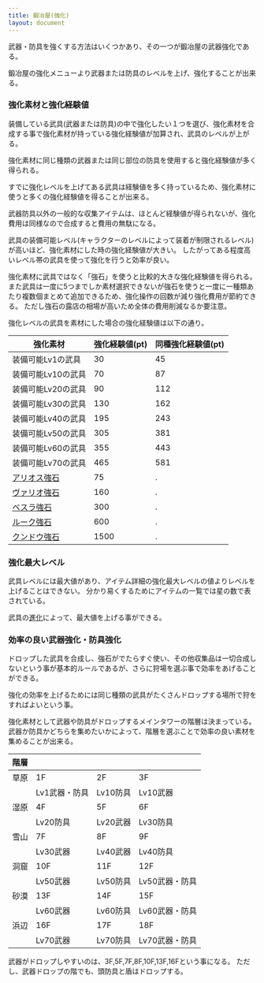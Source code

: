 ```yaml
---
title: 鍛冶屋(強化)
layout: document
---
```

武器・防具を強くする方法はいくつかあり、その一つが鍛冶屋の武器強化である。

鍛冶屋の強化メニューより武器または防具のレベルを上げ、強化することが出来る。

### 強化素材と強化経験値
装備している武具(武器または防具)の中で強化したい１つを選び、強化素材を合成する事で強化素材が持っている強化経験値が加算され、武具のレベルが上がる。

強化素材に同じ種類の武器または同じ部位の防具を使用すると強化経験値が多く得られる。

すでに強化レベルを上げてある武具は経験値を多く持っているため、強化素材に使うと多くの強化経験値を得ることが出来る。

武器防具以外の一般的な収集アイテムは、ほとんど経験値が得られないが、強化費用は同様なので合成すると費用の無駄になる。

武具の装備可能レベル(キャラクターのレベルによって装着が制限されるレベル)が高いほど、強化素材にした時の強化経験値が大きい。
したがってある程度高いレベル帯の武具を使って強化を行うと効率が良い。

強化素材に武具ではなく「強石」を使うと比較的大きな強化経験値を得られる。また武具は一度に5つまでしか素材選択できないが強石を使うと一度に一種類あたり複数個まとめて追加できるため、強化操作の回数が減り強化費用が節約できる。
ただし強石の露店の相場が高いため全体の費用削減なるか要注意。

強化レベルの武具を素材にした場合の強化経験値は以下の通り。


|強化素材|強化経験値(pt)|同種強化経験値(pt)|
|---|---|---|
|装備可能Lv1の武具|30|45|
|装備可能Lv10の武具|70|87|
|装備可能Lv20の武具|90|112|
|装備可能Lv30の武具|130|162|
|装備可能Lv40の武具|195|243|
|装備可能Lv50の武具|305|381|
|装備可能Lv60の武具|355|443|
|装備可能Lv70の武具|465|581|
|[アリオス強石](アリオス強石)|75|.|
|[ヴァリオ強石](ヴァリオ強石)|160|.|
|[ベスラ強石](ベスラ強石)|300|.|
|[ルーク強石](ルーク強石)|600|.|
|[クンドウ強石](クンドウ強石)|1500|.|

### 強化最大レベル
武具レベルには最大値があり、アイテム詳細の強化最大レベルの値よりレベルを上げることはできない。
分かり易くするためにアイテムの一覧では星の数で表されている。

武具の[進化](鍛冶屋(進化))によって、最大値を上げる事ができる。

### 効率の良い武器強化・防具強化
ドロップした武具を合成し、強石がでたらすぐ使い、その他収集品は一切合成しないという事が基本的ルールであるが、さらに狩場を選ぶ事で効率をあげることができる。

強化の効率を上げるためには同じ種類の武具がたくさんドロップする場所で狩をすればよいという事。

強化素材として武器や防具がドロップするメインタワーの階層は決まっている。
武器か防具かどちらを集めたいかによって、階層を選ぶことで効率の良い素材を集めることが出来る。

|階層|  |  |   |
|---|---|---|---|
|草原| 1F| 2F| 3F|
||Lv1武器・防具|Lv10防具|Lv10武器|
|湿原| 4F| 5F| 6F|
||Lv20防具|Lv20武器|Lv30防具|
|雪山| 7F| 8F| 9F|
||Lv30武器|Lv40武器|Lv40防具|
|洞窟| 10F| 11F| 12F|
||Lv50武器|Lv50防具|Lv50武器・防具|
|砂漠| 13F| 14F| 15F|
||Lv60武器|Lv60防具|Lv60武器・防具|
|浜辺| 16F| 17F| 18F|
||Lv70武器|Lv70防具|Lv70武器・防具|

武器がドロップしやすいのは、3F,5F,7F,8F,10F,13F,16Fという事になる。
ただし、武器ドロップの階でも、頭防具と盾はドロップする。
